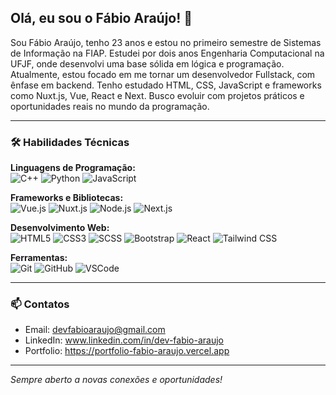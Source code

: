 ## Olá, eu sou o Fábio Araújo! 👋

Sou Fábio Araújo, tenho 23 anos e estou no primeiro semestre de Sistemas de Informação na FIAP. Estudei por dois anos Engenharia Computacional na UFJF, onde desenvolvi uma base sólida em lógica e programação. Atualmente, estou focado em me tornar um desenvolvedor Fullstack, com ênfase em backend. Tenho estudado HTML, CSS, JavaScript e frameworks como Nuxt.js, Vue, React e Next. Busco evoluir com projetos práticos e oportunidades reais no mundo da programação.

---

### 🛠 Habilidades Técnicas

**Linguagens de Programação:**  
![C++](https://img.shields.io/badge/-C++-00599C?style=flat&logo=cplusplus&logoColor=white)
![Python](https://img.shields.io/badge/-Python-3776AB?style=flat&logo=python&logoColor=white)
![JavaScript](https://img.shields.io/badge/-JavaScript-F7DF1E?style=flat&logo=javascript&logoColor=black)

**Frameworks e Bibliotecas:**  
![Vue.js](https://img.shields.io/badge/-Vue.js-4FC08D?style=flat&logo=vue.js&logoColor=white)
![Nuxt.js](https://img.shields.io/badge/-Nuxt.js-00C58E?style=flat&logo=nuxt.js&logoColor=white)
![Node.js](https://img.shields.io/badge/-Node.js-339933?style=flat&logo=node.js&logoColor=white)
![Next.js](https://img.shields.io/badge/-Next.js-000000?style=flat&logo=next.js&logoColor=white)

**Desenvolvimento Web:**  
![HTML5](https://img.shields.io/badge/-HTML5-E34F26?style=flat&logo=html5&logoColor=white)
![CSS3](https://img.shields.io/badge/-CSS3-1572B6?style=flat&logo=css3&logoColor=white)
![SCSS](https://img.shields.io/badge/-SCSS-CC6699?style=flat&logo=sass&logoColor=white)
![Bootstrap](https://img.shields.io/badge/-Bootstrap-7952B3?style=flat&logo=bootstrap&logoColor=white)
![React](https://img.shields.io/badge/-React-61DAFB?style=flat&logo=react&logoColor=black)
![Tailwind CSS](https://img.shields.io/badge/-Tailwind%20CSS-38B2AC?style=flat&logo=tailwind-css&logoColor=white)

**Ferramentas:**  
![Git](https://img.shields.io/badge/-Git-F05032?style=flat&logo=git&logoColor=white)
![GitHub](https://img.shields.io/badge/-GitHub-181717?style=flat&logo=github&logoColor=white)
![VSCode](https://img.shields.io/badge/-VSCode-007ACC?style=flat&logo=visual-studio-code&logoColor=white)

---

### 📫 Contatos

- Email: devfabioaraujo@gmail.com
- LinkedIn: www.linkedin.com/in/dev-fabio-araujo
- Portfolio: https://portfolio-fabio-araujo.vercel.app
---

_Sempre aberto a novas conexões e oportunidades!_
